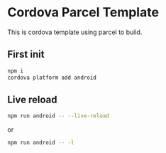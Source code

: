 # Cordova Parcel Template

This is cordova template using parcel to build.

## First init

```sh
npm i
cordova platform add android
```

## Live reload

```sh
npm run android -- --live-reload
```

or

```sh
npm run android -- -l
```
